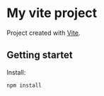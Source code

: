 # My vite project

Project created with [Vite](https://vitejs.dev/).  


## Getting startet
Install:
```bash
npm install
